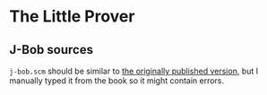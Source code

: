 The Little Prover
=================

J-Bob sources
-------------

`j-bob.scm` should be similar to [the originally published version](https://github.com/the-little-prover/j-bob/blob/master/scheme/j-bob.scm), but I manually typed it from the book so it might contain errors.
